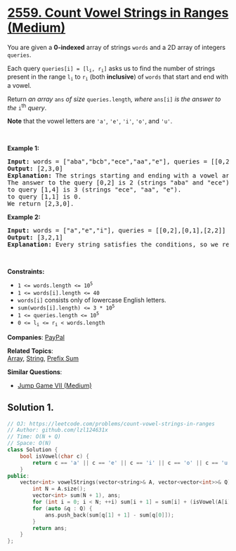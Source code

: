 # [2559. Count Vowel Strings in Ranges (Medium)](https://leetcode.com/problems/count-vowel-strings-in-ranges)

<p>You are given a <strong>0-indexed</strong> array of strings <code>words</code> and a 2D array of integers <code>queries</code>.</p>
<p>Each query <code>queries[i] = [l<sub>i</sub>, r<sub>i</sub>]</code> asks us to find the number of strings present in the range <code>l<sub>i</sub></code> to <code>r<sub>i</sub></code> (both <strong>inclusive</strong>) of <code>words</code> that start and end with a vowel.</p>
<p>Return <em>an array </em><code>ans</code><em> of size </em><code>queries.length</code><em>, where </em><code>ans[i]</code><em> is the answer to the </em><code>i</code><sup>th</sup><em> query</em>.</p>
<p><strong>Note</strong> that the vowel letters are <code>'a'</code>, <code>'e'</code>, <code>'i'</code>, <code>'o'</code>, and <code>'u'</code>.</p>
<p>&nbsp;</p>
<p><strong class="example">Example 1:</strong></p>
<pre><strong>Input:</strong> words = ["aba","bcb","ece","aa","e"], queries = [[0,2],[1,4],[1,1]]
<strong>Output:</strong> [2,3,0]
<strong>Explanation:</strong> The strings starting and ending with a vowel are "aba", "ece", "aa" and "e".
The answer to the query [0,2] is 2 (strings "aba" and "ece").
to query [1,4] is 3 (strings "ece", "aa", "e").
to query [1,1] is 0.
We return [2,3,0].
</pre>
<p><strong class="example">Example 2:</strong></p>
<pre><strong>Input:</strong> words = ["a","e","i"], queries = [[0,2],[0,1],[2,2]]
<strong>Output:</strong> [3,2,1]
<strong>Explanation:</strong> Every string satisfies the conditions, so we return [3,2,1].</pre>
<p>&nbsp;</p>
<p><strong>Constraints:</strong></p>
<ul>
	<li><code>1 &lt;= words.length &lt;= 10<sup>5</sup></code></li>
	<li><code>1 &lt;= words[i].length &lt;= 40</code></li>
	<li><code>words[i]</code> consists only of lowercase English letters.</li>
	<li><code>sum(words[i].length) &lt;= 3 * 10<sup>5</sup></code></li>
	<li><code>1 &lt;= queries.length &lt;= 10<sup>5</sup></code></li>
	<li><code>0 &lt;= l<sub>i</sub> &lt;= r<sub>i</sub> &lt;&nbsp;words.length</code></li>
</ul>

**Companies**:
[PayPal](https://leetcode.com/company/paypal)

**Related Topics**:  
[Array](https://leetcode.com/tag/array/), [String](https://leetcode.com/tag/string/), [Prefix Sum](https://leetcode.com/tag/prefix-sum/)

**Similar Questions**:
* [Jump Game VII (Medium)](https://leetcode.com/problems/jump-game-vii/)

## Solution 1.

```cpp
// OJ: https://leetcode.com/problems/count-vowel-strings-in-ranges
// Author: github.com/lzl124631x
// Time: O(N + Q)
// Space: O(N)
class Solution {
    bool isVowel(char c) {
        return c == 'a' || c == 'e' || c == 'i' || c == 'o' || c == 'u';
    }
public:
    vector<int> vowelStrings(vector<string>& A, vector<vector<int>>& Q) {
        int N = A.size();
        vector<int> sum(N + 1), ans;
        for (int i = 0; i < N; ++i) sum[i + 1] = sum[i] + (isVowel(A[i][0]) && isVowel(A[i].back()));
        for (auto &q : Q) {
            ans.push_back(sum[q[1] + 1] - sum[q[0]]);
        }
        return ans;
    }
};
```
